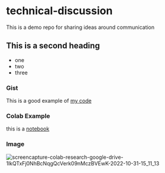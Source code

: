 # technical-discussion
This is a demo repo for sharing ideas around communication


## This is a second heading

* one
* two
* three

### Gist

This is a good example of [my code](https://gist.github.com/llvllj/aac2000f3f9dbe84c1970687316353d5)

### Colab Example

this is a [notebook](https://gist.github.com/llvllj/aac2000f3f9dbe84c1970687316353d5)


### Image

![screencapture-colab-research-google-drive-1lkQTxFj0NhBcNqgQcVerk09nMczBVEwK-2022-10-31-15_11_13](https://user-images.githubusercontent.com/18257038/199016249-bf51105f-77e7-4f3a-a1c9-cbe10ed351cf.png)
